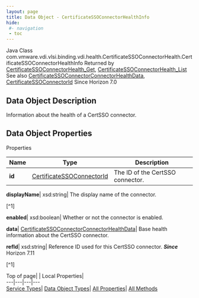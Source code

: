 ```yaml
---
layout: page
title: Data Object - CertificateSSOConnectorHealthInfo
hide:
 #- navigation
 - toc
---
```






Java Class
    com.vmware.vdi.vlsi.binding.vdi.health.CertificateSSOConnectorHealth.CertificateSSOConnectorHealthInfo
Returned by
     [CertificateSSOConnectorHealth_Get](vdi.health.CertificateSSOConnectorHealth.md#get), [CertificateSSOConnectorHealth_List](vdi.health.CertificateSSOConnectorHealth.md#list)
See also
     [CertificateSSOConnectorConnectorHealthData](vdi.health.CertificateSSOConnectorHealth.ConnectorHealthData.md), [CertificateSSOConnectorId](vdi.entity.CertificateSSOConnectorId.md)
Since 
    Horizon 7.0

## Data Object Description 

Information about the health of a CertSSO connector. 

## Data Object Properties

Properties

Name |  Type |  Description   
---|---|---  
**id**| [CertificateSSOConnectorId](vdi.entity.CertificateSSOConnectorId.md)|  The ID of the CertSSO connector.   
  
**displayName**|  xsd:string|  The display name of the connector.   


[^1]

  
**enabled**|  xsd:boolean|  Whether or not the connector is enabled.   
  
**data**| [CertificateSSOConnectorConnectorHealthData](vdi.health.CertificateSSOConnectorHealth.ConnectorHealthData.md)|  Base health information about the CertSSO connector.   
  
**refId**|  xsd:string|  Reference ID used for this CertSSO connector.  **_Since_** Horizon 7.11  


[^1]

  
  
  
Top of page| | Local Properties|   
---|---|---|---  
[Service Types](index-mo_types.md)| [Data Object Types](index-do_types.md)| [All Properties](index-properties.md)| [All Methods](index-methods.md)  
  
  

